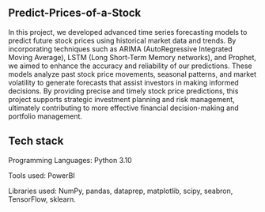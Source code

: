 ## Predict-Prices-of-a-Stock
  In this project, we developed advanced time series forecasting models to predict future stock prices using historical market data and trends. By incorporating techniques such as ARIMA (AutoRegressive Integrated Moving Average), LSTM (Long Short-Term Memory networks), and Prophet, we aimed to enhance the accuracy and reliability of our predictions. These models analyze past stock price movements, seasonal patterns, and market volatility to generate forecasts that assist investors in making informed decisions. By providing precise and timely stock price predictions, this project supports strategic investment planning and risk management, ultimately contributing to more effective financial decision-making and portfolio management.

## Tech stack
 
Programming Languages: Python 3.10

Tools used: PowerBI

Libraries used: NumPy, pandas, dataprep, matplotlib, scipy, seabron, TensorFlow, sklearn.
